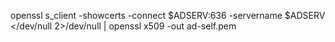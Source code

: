 openssl s_client -showcerts -connect $ADSERV:636 -servername $ADSERV </dev/null 2>/dev/null | openssl x509 -out ad-self.pem
